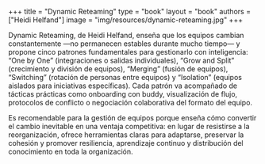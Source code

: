 +++
title = "Dynamic Reteaming"
type = "book"
layout = "book"
authors = ["Heidi Helfand"]
image = "img/resources/dynamic-reteaming.jpg"
+++

Dynamic Reteaming, de Heidi Helfand, enseña que los equipos cambian constantemente —no permanecen estables durante mucho tiempo— y propone cinco patrones fundamentales para gestionarlo con inteligencia: “One by One” (integraciones o salidas individuales), “Grow and Split” (crecimiento y división de equipos), “Merging” (fusión de equipos), “Switching” (rotación de personas entre equipos) y “Isolation” (equipos aislados para iniciativas específicas). Cada patrón va acompañado de tácticas prácticas como onboarding con buddy, visualización de flujo, protocolos de conflicto o negociación colaborativa del formato del equipo.

Es recomendable para la gestión de equipos porque enseña cómo convertir el cambio inevitable en una ventaja competitiva: en lugar de resistirse a la reorganización, ofrece herramientas claras para adaptarse, preservar la cohesión y promover resiliencia, aprendizaje continuo y distribución del conocimiento en toda la organización.

